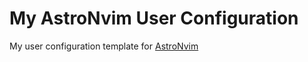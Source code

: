 # My AstroNvim User Configuration

My user configuration template for [AstroNvim](https://github.com/AstroNvim/AstroNvim)
